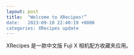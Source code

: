 ```yaml
---
layout: post
title:  "Welcome to XRecipes!”
date:   2023-09-10 22:40:19 +0800
categories: XRecipes update
---
```


XRecipes 是一款中文版 Fuji X 相机配方收藏夹应用。
